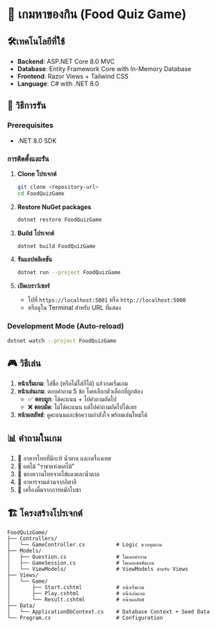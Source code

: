 # 🍜 เกมหาของกิน (Food Quiz Game)

## 🛠️เทคโนโลยีที่ใช้

- **Backend**: ASP.NET Core 8.0 MVC
- **Database**: Entity Framework Core with In-Memory Database
- **Frontend**: Razor Views + Tailwind CSS
- **Language**: C# with .NET 8.0

## 🚀 วิธีการรัน

### Prerequisites
- .NET 8.0 SDK

### การติดตั้งและรัน

1. **Clone โปรเจกต์**
   ```bash
   git clone <repository-url>
   cd FoodQuizGame
   ```

2. **Restore NuGet packages**
   ```bash
   dotnet restore FoodQuizGame
   ```

3. **Build โปรเจกต์**
   ```bash
   dotnet build FoodQuizGame
   ```

4. **รันแอปพลิเคชัน**
   ```bash
   dotnet run --project FoodQuizGame
   ```

5. **เปิดเบราว์เซอร์**
   - ไปที่ `https://localhost:5001` หรือ `http://localhost:5000`
   - หรือดูใน Terminal สำหรับ URL ที่แสดง

### Development Mode (Auto-reload)
```bash
dotnet watch --project FoodQuizGame
```

## 🎮 วิธีเล่น

1. **หน้าเริ่มเกม**: ใส่ชื่อ (หรือไม่ใส่ก็ได้) แล้วกดเริ่มเกม
2. **หน้าเล่นเกม**: ตอบคำถาม 5 ข้อ โดยเลือกตัวเลือกที่ถูกต้อง
   - ✅ **ตอบถูก**: ได้คะแนน + ไปคำถามถัดไป
   - ❌ **ตอบผิด**: ไม่ได้คะแนน แต่ไปคำถามถัดไปได้เลย
3. **หน้าผลลัพธ์**: ดูคะแนนและข้อความกำลังใจ พร้อมเล่นใหม่ได้

## 📊 คำถามในเกม

1. 🍛 อาหารไทยที่มีกะทิ น้ำตาล และเครื่องเทศ
2. 👑 ผลไม้ "ราชาแห่งผลไม้"
3. 🍮 ของหวานไทยจากไข่แดงและน้ำตาล
4. 🍕 อาหารจานด่วนจากอิตาลี
5. 🍵 เครื่องดื่มจากการหมักใบชา

## 🏗️ โครงสร้างโปรเจกต์

```
FoodQuizGame/
├── Controllers/
│   └── GameController.cs          # Logic ควบคุมเกม
├── Models/
│   ├── Question.cs                # โมเดลคำถาม
│   ├── GameSession.cs             # โมเดลเซสชันเกม
│   └── ViewModels/                # ViewModels สำหรับ Views
├── Views/
│   └── Game/
│       ├── Start.cshtml           # หน้าเริ่มเกม
│       ├── Play.cshtml            # หน้าเล่นเกม
│       └── Result.cshtml          # หน้าผลลัพธ์
├── Data/
│   └── ApplicationDbContext.cs    # Database Context + Seed Data
└── Program.cs                     # Configuration
```